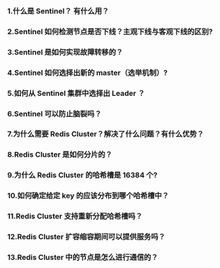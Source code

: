 ### 1.什么是 Sentinel？ 有什么⽤？

### 2.Sentinel 如何检测节点是否下线？主观下线与客观下线的区别?

### 3.Sentinel 是如何实现故障转移的？

### 4.Sentinel 如何选择出新的 master（选举机制）?

### 5.如何从 Sentinel 集群中选择出 Leader ？

### 6.Sentinel 可以防⽌脑裂吗？

### 7.为什么需要 Redis Cluster？解决了什么问题？有什么优势？

### 8.Redis Cluster 是如何分⽚的？

### 9.为什么 Redis Cluster 的哈希槽是 16384 个?

### 10.如何确定给定 key 的应该分布到哪个哈希槽中？

### 11.Redis Cluster ⽀持重新分配哈希槽吗？

### 12.Redis Cluster 扩容缩容期间可以提供服务吗？

### 13.Redis Cluster 中的节点是怎么进⾏通信的？